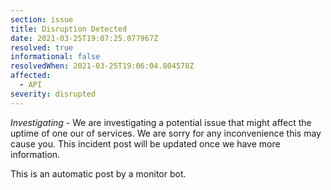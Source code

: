 ```yaml
---
section: issue
title: Disruption Detected
date: 2021-03-25T19:07:25.077967Z
resolved: true
informational: false
resolvedWhen: 2021-03-25T19:06:04.804578Z
affected:
  - API
severity: disrupted
---
```

*Investigating* - We are investigating a potential issue that might affect the uptime of one our of services. We are sorry for any inconvenience this may cause you. This incident post will be updated once we have more information.

This is an automatic post by a monitor bot.
        